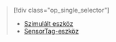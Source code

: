 > [!div class="op_single_selector"]
> * [Szimulált eszköz](../articles/iot-suite/iot-suite-gateway-kit-get-started-simulator.md)
> * [SensorTag-eszköz](../articles/iot-suite/iot-suite-gateway-kit-get-started-sensortag.md)
